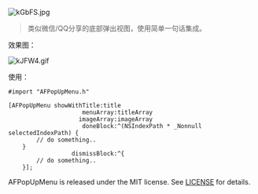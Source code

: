 ![kGbFS.jpg](http://storage1.imgchr.com/kGbFS.jpg)

> 类似微信/QQ分享的底部弹出视图，使用简单一句话集成。

效果图：

![kJFW4.gif](http://storage1.imgchr.com/kJFW4.gif)

使用：
```
#import "AFPopUpMenu.h"

[AFPopUpMenu showWithTitle:title
                     menuArray:titleArray
                    imageArray:imageArray
                     doneBlock:^(NSIndexPath * _Nonnull selectedIndexPath) {
        // do something..
    }
                  dismissBlock:^{
        // do something..
    }];
```

AFPopUpMenu is released under the MIT license. See [LICENSE](https://mit-license.org/) for details.
